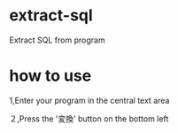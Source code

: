 # extract-sql
Extract SQL from program

# how to use

1,Enter your program in the central text area

２,Press the '変換' button on the bottom left


